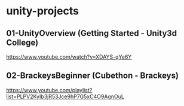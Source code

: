 # unity-projects

## 01-UnityOverview (Getting Started - Unity3d College)
https://www.youtube.com/watch?v=XDAYS-qYe6Y

## 02-BrackeysBeginner (Cubethon - Brackeys)
https://www.youtube.com/playlist?list=PLPV2KyIb3jR53Jce9hP7G5xC4O9AgnOuL
